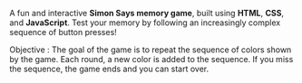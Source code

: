 A fun and interactive **Simon Says memory game**, built using **HTML**, **CSS**, and **JavaScript**.
Test your memory by following an increasingly complex sequence of button presses!

Objective :
The goal of the game is to repeat the sequence of colors shown by the game. Each round, a new color is added to the sequence. 
If you miss the sequence, the game ends and you can start over.


